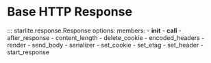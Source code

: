 # Base HTTP Response

::: starlite.response.Response
    options:
        members:
        - __init__
        - __call__
        - after_response
        - content_length
        - delete_cookie
        - encoded_headers
        - render
        - send_body
        - serializer
        - set_cookie
        - set_etag
        - set_header
        - start_response
